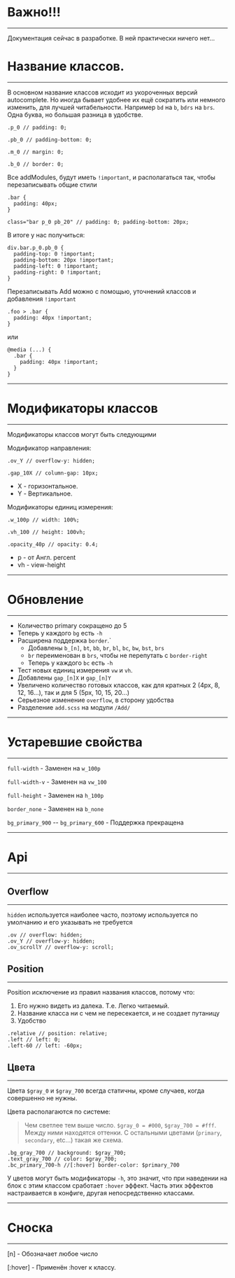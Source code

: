 # Важно!!!

___
Документация сейчас в разработке. В ней практически ничего нет...

# Название классов.

___

В основном название классов исходит из укороченных версий autocomplete. Но иногда бывает удобнее их ещё сократить или
немного изменить, для лучшей читабельности.
Например `bd` на `b`, `bdrs` на `brs`. Одна буква, но большая разница в удобстве.

```
.p_0 // padding: 0;

.pb_0 // padding-bottom: 0;

.m_0 // margin: 0;

.b_0 // border: 0;
```

Все addModules, будут иметь `!important`, и располагаться так, чтобы перезаписывать общие стили

```
.bar {
  padding: 40px;
}

class="bar p_0 pb_20" // padding: 0; padding-bottom: 20px;
```

В итоге у нас получиться:

```
div.bar.p_0.pb_0 {
  padding-top: 0 !important;
  padding-bottom: 20px !important;
  padding-left: 0 !important;
  padding-right: 0 !important;
}
```

Перезаписывать Add можно с помощью, уточнений классов и добавления `!important`

```
.foo > .bar {
  padding: 40px !important;
}
```

или

```
@media (...) {
  .bar {
    padding: 40px !important;
  }
}
```

---

# Модификаторы классов

___

Модификаторы классов могут быть следующими

Модификатор направления:

```
.ov_Y // overflow-y: hidden;

.gap_10X // column-gap: 10px;
```

+ X - горизонтальное.
+ Y - Вертикальное.

Модификаторы единиц измерения:

```
.w_100p // width: 100%;

.vh_100 // height: 100vh;

.opacity_40p // opacity: 0.4;
```

- p - от Англ. percent
- vh - view-height

---

# Обновление

___

- Количество primary сокращено до 5
- Теперь у каждого `bg` есть `-h`
- Расширена поддержка `border`.`
  + Добавлены `b_[n]`, `bt`, `bb`, `br`, `bl`, `bc`, `bw`, `bst`, `brs`
  + `br` переименован в `brs`, чтобы не перепутать с `border-right`
  + Теперь у каждого `bc` есть `-h`
- Тест новых единиц измерения `vw` и `vh`.
- Добавлены `gap_[n]X` и `gap_[n]Y`
- Увеличено количество готовых классов, как для кратных 2 (4px, 8, 12, 16...), так и для 5 (5px, 10, 15, 20...)
- Серьезное изменение `overflow`, в сторону удобства
- Разделение `add.scss` на модули `/Add/`

---

# Устаревшие свойства

___

`full-width` - Заменен на `w_100p`

`full-width-v` - Заменен на `vw_100`

`full-height` - Заменен на `h_100p`

`border_none` - Заменен на `b_none`

`bg_primary_900` -- `bg_primary_600` - Поддержка прекращена


---

# Api

___

## Overflow

___
`hidden` используется наиболее часто, поэтому используется по умолчанию и его указывать не требуется

```
.ov // overflow: hidden;
.ov_Y // overflow-y: hidden;
.ov_scrollY // overflow-y: scroll;
```

## Position

___

Position исключение из правил названия классов, потому что:

1. Его нужно видеть из далека. Т.е. Легко читаемый.
2. Название класса ни с чем не пересекается, и не создает путаницу
3. Удобство

```
.relative // position: relative;
.left // left: 0;
.left-60 // left: -60px;
```

## Цвета

___

Цвета `$gray_0` и `$gray_700` всегда статичны, кроме случаев, когда совершенно не нужны.

Цвета располагаются по системе:
> Чем светлее тем выше число. `$gray_0 = #000`, `$gray_700 = #fff`. Между ними находятся оттенки. С остальными
> цветами (`primary`, `secondary`, etc...) такая же схема.

```
.bg_gray_700 // background: $gray_700;
.text_gray_700 // color: $gray_700;
.bc_primary_700-h //[:hover] border-color: $primary_700
```

У цветов могут быть модификаторы `-h`, это значит, что при наведении на блок с этим классом сработает `:hover` эффект.
Часть этих эффектов настраивается в конфиге, другая непосредственно классами.



---

# Сноска

___

\[n] - Обозначает любое число

\[:hover] - Применён :hover к классу.